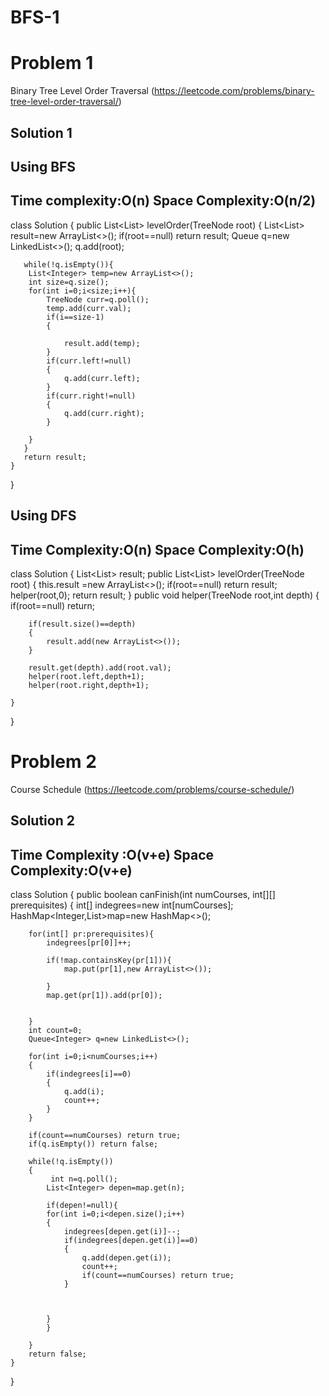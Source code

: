 # BFS-1
# Problem 1
Binary Tree Level Order Traversal (https://leetcode.com/problems/binary-tree-level-order-traversal/)
## Solution 1


## Using BFS
## Time complexity:O(n) Space Complexity:O(n/2)
class Solution {
    public List<List<Integer>> levelOrder(TreeNode root) {
       List<List<Integer>> result=new ArrayList<>();
       if(root==null) return result;
       Queue<TreeNode> q=new LinkedList<>();
       q.add(root);


       while(!q.isEmpty()){
        List<Integer> temp=new ArrayList<>();
        int size=q.size();
        for(int i=0;i<size;i++){
            TreeNode curr=q.poll();
            temp.add(curr.val);
            if(i==size-1)
            {  
                
                result.add(temp);
            }
            if(curr.left!=null)
            {
                q.add(curr.left);
            }
            if(curr.right!=null)
            {
                q.add(curr.right);
            }

        }
       }
       return result;
    }
}


## Using DFS
## Time Complexity:O(n) Space Complexity:O(h)
class Solution {
    List<List<Integer>> result;
    public List<List<Integer>> levelOrder(TreeNode root) {
       this.result =new ArrayList<>();
       if(root==null) return result;
       helper(root,0);
       return result;
    }
    public void helper(TreeNode root,int depth)
    {
        if(root==null) return;

        if(result.size()==depth)
        {
            result.add(new ArrayList<>());
        }

        result.get(depth).add(root.val);
        helper(root.left,depth+1);
        helper(root.right,depth+1);

    }
}



# Problem 2
Course Schedule (https://leetcode.com/problems/course-schedule/)
## Solution 2
## Time Complexity :O(v+e) Space Complexity:O(v+e)
class Solution {
    public boolean canFinish(int numCourses, int[][] prerequisites) {
        int[] indegrees=new int[numCourses];
        HashMap<Integer,List<Integer>>map=new HashMap<>();

        for(int[] pr:prerequisites){
            indegrees[pr[0]]++;

            if(!map.containsKey(pr[1])){
                map.put(pr[1],new ArrayList<>());

            }
            map.get(pr[1]).add(pr[0]);
            
            
        }
        int count=0;
        Queue<Integer> q=new LinkedList<>();

        for(int i=0;i<numCourses;i++)
        {
            if(indegrees[i]==0)
            {
                q.add(i);
                count++;
            }
        }

        if(count==numCourses) return true;
        if(q.isEmpty()) return false;
    
        while(!q.isEmpty())
        {
             int n=q.poll();
            List<Integer> depen=map.get(n);
           
            if(depen!=null){
            for(int i=0;i<depen.size();i++)
            {
                indegrees[depen.get(i)]--;
                if(indegrees[depen.get(i)]==0)
                {
                    q.add(depen.get(i));
                    count++;
                    if(count==numCourses) return true;
                }
                
                

            }
            }

        }
        return false;
    }
}
